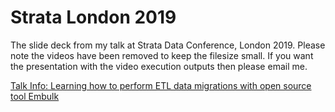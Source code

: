 # Strata London 2019

The slide deck from my talk at Strata Data Conference, London 2019. Please note the videos have been removed to keep the filesize small. If you want the presentation with the video execution outputs then please email me.

[Talk Info: Learning how to perform ETL data migrations with open source tool Embulk](https://conferences.oreilly.com/strata/strata-eu/public/schedule/detail/74094)
